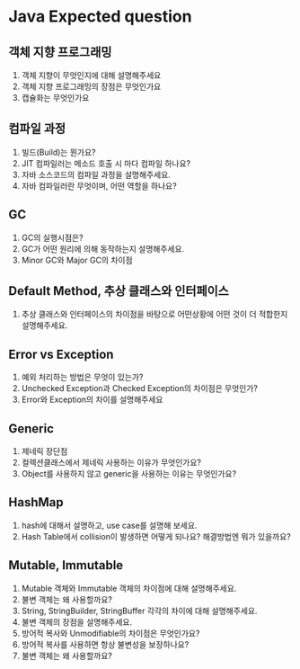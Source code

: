 # Java Expected question

## 객체 지향 프로그래밍

1. 객체 지향이 무엇인지에 대해 설명해주세요
2. 객체 지향 프로그래밍의 장점은 무엇인가요
3. 캡슐화는 무엇인가요

## 컴파일 과정

1. 빌드(Build)는 뭔가요?
2. JIT 컴파일러는 메소드 호출 시 마다 컴파일 하나요?
3. 자바 소스코드의 컴파일 과정을 설명해주세요.
4. 자바 컴파일러란 무엇이며, 어떤 역할을 하나요?

## GC

1. GC의 실행시점은?
2. GC가 어떤 원리에 의해 동작하는지 설명해주세요.
3. Minor GC와 Major GC의 차이점

## Default Method, 추상 클래스와 인터페이스

1. 추상 클래스와 인터페이스의 차이점을 바탕으로 어떤상황에 어떤 것이 더 적합한지 설명해주세요.

## Error vs Exception

1. 예외 처리하는 방법은 무엇이 있는가?
2. Unchecked Exception과 Checked Exception의 차이점은 무엇인가?
3. Error와 Exception의 차이를 설명해주세요

## Generic

1. 제네릭 장단점
2. 컬렉션클래스에서 제네릭 사용하는 이유가 무엇인가요?
3. Object를 사용하지 않고 generic을 사용하는 이유는 무엇인가요?

## HashMap

1. hash에 대해서 설명하고, use case를 설명해 보세요.
2. Hash Table에서 collision이 발생하면 어떻게 되나요? 해결방법엔 뭐가 있을까요?

## Mutable, Immutable

1. Mutable 객체와 Immutable 객체의 차이점에 대해 설명해주세요.
2. 불변 객체는 왜 사용할까요?
3. String, StringBuilder, StringBuffer 각각의 차이에 대해 설명해주세요.
4. 불변 객체의 장점을 설명해주세요.
5. 방어적 복사와 Unmodifiable의 차이점은 무엇인가요?
6. 방어적 복사를 사용하면 항상 불변성을 보장하나요?
7. 불변 객체는 왜 사용할까요?